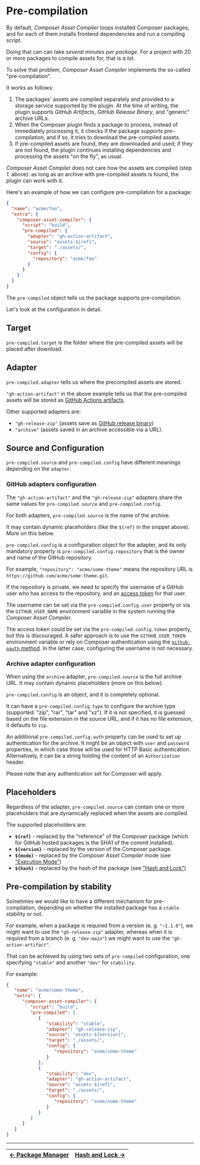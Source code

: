 # Pre-compilation

By default, _Composer Asset Compiler_ loops installed Composer packages, and for each of them installs frontend dependencies and run a compiling script.

Doing that can can take *several minutes per package*. For a project with 20 or more packages to compile assets for, that is *a lot*.

To solve that problem, _Composer Asset Compiler_ implements the so-called "pre-compilation".

It works as follows:

1. The packages' assets are compiled separately and provided to a storage service supported by the plugin. At the time of writing, the plugin supports _GitHub Artifacts_, _GitHub Release Binary_, and "generic" archive URLs.
2. When the Composer plugin finds a package to process, instead of immediately processing it, it checks if the package supports pre-compilation, and if so, it tries to download the pre-compiled assets.
3. If pre-compiled assets are found, they are downloaded and used; if they are not found, the plugin continues installing dependencies and processing the assets "on the fly", as usual.

_Composer Asset Compiler_ does not care how the assets are compiled (step *1.* above): as long as an archive with pre-compiled assets is found, the plugin can work with it.

Here's an example of how we can configure pre-compilation for a package:

```json
{
  "name": "acme/foo",
  "extra": {
    "composer-asset-compiler": {
      "script": "build",
      "pre-compiled": {
        "adapter": "gh-action-artifact",
        "source": "assets-${ref}",
        "target": "./assets/",
        "config": {
          "repository": "acme/foo"
        }
      }
    }
  }
}
```

The `pre-compiled` object tells us the package supports pre-compilation.

Let's look at the configuration in detail.



## Target

`pre-compiled.target` is the folder where the pre-compiled assets will be placed after download.



## Adapter

`pre-compiled.adapter` tells us where the precompiled assets are stored.

`"gh-action-artifact"` in the above example tells us that the pre-compiled assets will be stored as [GitHub Actions artifacts](https://docs.github.com/en/actions/guides/storing-workflow-data-as-artifacts).

Other supported adapters are:

- `"gh-release-zip"` (assets save as [GitHub release binary](https://docs.github.com/en/github/administering-a-repository/releasing-projects-on-github/managing-releases-in-a-repository#creating-a-release))
- `"archive"` (assets saved in an archive accessible via a URL).



## Source and Configuration

`pre-compiled.source` and `pre-compiled.config` have different meanings depending on the `adapter`.



### GitHub adapters configuration

The `"gh-action-artifact"` and the `"gh-release-zip"` adapters share the same values for `pre-compiled.source` and `pre-compiled.config`.

For both adapters, `pre-compiled.source` is the name of the archive.

It may contain dynamic placeholders (like the `${ref}` in the snippet above). More on this below.

`pre-compiled.config` is a configuration object for the adapter, and its only mandatory property is `pre-compiled.config.repository` that is the owner and name of the GitHub repository.

For example, `"repository": "acme/some-theme"` means the repository URL is `https://github.com/acme/some-theme.git`.

If the repository is private, we need to specify the username of a GitHub user who has access to the repository, and an [access token](https://docs.github.com/en/github/authenticating-to-github/keeping-your-account-and-data-secure/creating-a-personal-access-token) for that user.

The username can be set via the `pre-compiled.config.user` property or via the `GITHUB_USER_NAME` environment variable in the system running the _Composer Asset Compiler_.

The access token could be set via the `pre-compiled.config.token` property, but this is discouraged. A safer approach is to use the `GITHUB_USER_TOKEN` environment variable or rely on Composer authentication using the [`github-oauth` method](https://getcomposer.org/doc/articles/authentication-for-private-packages.md#github-oauth). In the latter case, configuring the username is not necessary.



### Archive adapter configuration

When using the `archive` adapter, `pre-compiled.source` is the full archive URL. It may contain dynamic placeholders (more on this below).

`pre-compiled.config` is an object, and it is completely optional.

It can have a `pre-compiled.config.type` to configure the archive type (supported: "zip", "rar", "tar" and "xz"). If it is not specified, it is guessed based on the file extension in the source URL, and if it has no file extension, it defaults to `zip`.

An additional `pre-compiled.config.auth` property can be used to set up authentication for the archive. It might be an object with `user` and `password` properties, in which case those will be used for HTTP Basic authentication. Alternatively, it can be a string holding the content of an `Authorization` header.

Please note that any authentication set for Composer will apply.



## Placeholders

Regardless of the adapter, `pre-compiled.source` can contain one or more placeholders that are dynamically replaced when the assets are compiled.

The supported placeholders are:

- **`${ref}`** - replaced by the "reference" of the Composer package (which for GitHub hosted packages is the SHA1 of the commit installed).
- **`${version}`** - replaced by the version of the Composer package.
- **`${mode}`** - replaced by the _Composer Asset Compiler_ mode (see ["Execution Mode"](./008-Execution_Mode.md))
- **`${hash}`** - replaced by the hash of the package (see ["Hash and Lock"](./007-Hash_and_Lock.md))



## Pre-compilation by stability

Sometimes we would like to have a different mechanism for pre-compilation, depending on whether the installed package has a `stable` stability or not.

For example, when a package is required from a version (e. g. `"~1.1.0"`), we might want to use the `"gh-release-zip"` adapter, whereas when it is required from a branch (e. g. `"dev-main"`) we might want to use the `"gh-action-artifact"`.

That can be achieved by using two sets of `pre-compiled` configuration, one specifying `"stable"` and another `"dev"` for `stability`.

For example:

```json
{
   "name": "acme/some-theme",
   "extra": {
      "composer-asset-compiler": {
         "script": "build",
         "pre-compiled": [
            {
               "stability": "stable",
               "adapter": "gh-release-zip",
               "source": "assets-${version}",
               "target": "./assets/",
               "config": {
                  "repository": "acme/some-theme"
               }
            },
            {
               "stability": "dev",
               "adapter": "gh-action-artifact",
               "source": "assets-${ref}",
               "target": "./assets/",
               "config": {
                  "repository": "acme/some-theme"
               }
            }
         ]
      }
   }
}
```




------

| [← Package Manager](./005-Package_Manager.md) | [Hash and Lock →](./007-Hash_and_Lock.md) |
|:----------------------------------------------|------------------------------------------:|